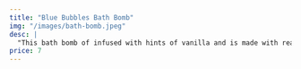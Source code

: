 ```yaml
---
title: "Blue Bubbles Bath Bomb"
img: "/images/bath-bomb.jpeg"
desc: |
  "This bath bomb of infused with hints of vanilla and is made with real lavender buds. It is sure to relax and unwind your soul after a long day."
price: 7
---
```

